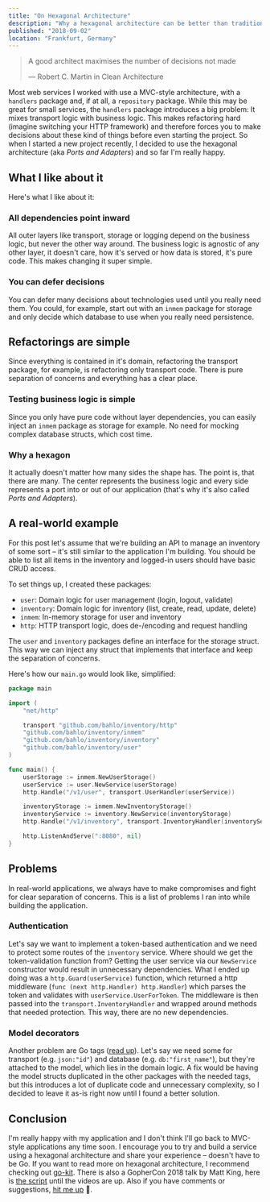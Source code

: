```yaml
---
title: "On Hexagonal Architecture"
description: "Why a hexagonal architecture can be better than traditional MVC-style architecture, with a real-world example."
published: "2018-09-02"
location: "Frankfurt, Germany"
---
```


> A good architect maximises the number of decisions not made
>
> — Robert C. Martin in Clean Architecture

Most web services I worked with use a MVC-style architecture, with a `handlers` package and, if at all, a `repository` package. While this may be great for small services, the `handlers` package introduces a big problem: It mixes transport logic with business logic. This makes refactoring hard (imagine switching your HTTP framework) and therefore forces you to make decisions about these kind of things before even starting the project. So when I started a new project recently, I decided to use the hexagonal architecture (aka _Ports and Adapters_) and so far I'm really happy.

<!-- more -->

## What I like about it

Here's what I like about it:

### All dependencies point inward

All outer layers like transport, storage or logging depend on the business logic, but never the other way around. The business logic is agnostic of any other layer, it doesn't care, how it's served or how data is stored, it's pure code. This makes changing it super simple.

### You can defer decisions

You can defer many decisions about technologies used until you really need them. You could, for example, start out with an `inmem` package for storage and only decide which database to use when you really need persistence.


## Refactorings are simple

Since everything is contained in it's domain, refactoring the transport package, for example, is refactoring only transport code. There is pure separation of concerns and everything has a clear place.

### Testing business logic is simple

Since you only have pure code without layer dependencies, you can easily inject an `inmem` package as storage for example. No need for mocking complex database structs, which cost time.

### Why a hexagon

It actually doesn't matter how many sides the shape has. The point is, that there are many. The center represents the business logic and every side represents a port into or out of our application (that's why it's also called _Ports and Adapters_).

## A real-world example

For this post let's assume that we're building an API to manage an inventory of some sort – it's still similar to the application I'm building. You should be able to list all items in the inventory and logged-in users should have basic CRUD access.

To set things up, I created these packages:

- `user`: Domain logic for user management (login, logout, validate)
- `inventory`: Domain logic for inventory (list, create, read, update, delete)
- `inmem`: In-memory storage for user and inventory
- `http`: HTTP transport logic, does de-/encoding and request handling

The `user` and `inventory` packages define an interface for the storage struct. This way we can inject any struct that implements that interface and keep the separation of concerns.

Here's how our `main.go` would look like, simplified:

```go
package main

import (
	"net/http"

	transport "github.com/bahlo/inventory/http"
	"github.com/bahlo/inventory/inmem"
	"github.com/bahlo/inventory/inventory"
	"github.com/bahlo/inventory/user"
)

func main() {
	userStorage := inmem.NewUserStorage()
	userService := user.NewService(userStorage)
	http.Handle("/v1/user", transport.UserHandler(userService))

	inventoryStorage := inmem.NewInventoryStorage()
	inventoryService := inventory.NewService(inventoryStorage)
	http.Handle("/v1/inventory", transport.InventoryHandler(inventoryService))

	http.ListenAndServe(":8080", nil)
}
```

## Problems

In real-world applications, we always have to make compromises and fight for clear separation of concerns. This is a list of problems I ran into while building the application.

### Authentication

Let's say we want to implement a token-based authentication and we need to protect some routes of the `inventory` service. Where should we get the token-validation function from? Getting the user service via our `NewService` constructor would result in unnecessary dependencies.
What I ended up doing was a `http.Guard(userService)` function, which returned a http middleware (`func (next http.Handler) http.Handler`) which parses the token and validates with `userService.UserForToken`. The middleware is then passed into the `transport.InventoryHandler` and wrapped around methods that needed protection. This way, there are no new dependencies.

### Model decorators

Another problem are Go tags ([read up](https://golang.org/ref/spec#Tag)). Let's say we need some for transport (e.g. `json:"id"`) and database (e.g. `db:"first_name"`), but they're attached to the model, which lies in the domain logic. A fix would be having the model structs duplicated in the other packages with the needed tags, but this introduces a lot of duplicate code and unnecessary complexity, so I decided to leave it as-is right now until I found a better solution.

## Conclusion

I'm really happy with my application and I don't think I'll go back to MVC-style applications any time soon.
I encourage you to try and build a service using a hexagonal architecture and share your experience – doesn't have to be Go. If you want to read more on hexagonal architecture, I recommend checking out [go-kit](https://gokit.io/). There is also a GopherCon 2018 talk by Matt King, here is [the script](https://about.sourcegraph.com/go/gophercon-2018-how-do-you-structure-your-go-apps) until the videos are up. Also if you have comments or suggestions, [hit me up](/contact) 🤙.
